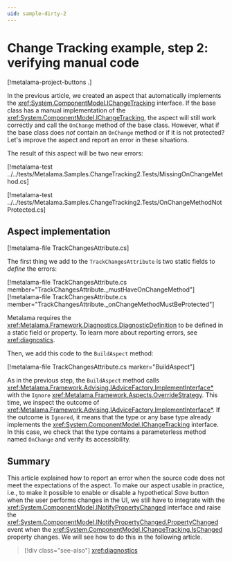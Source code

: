 ```yaml
---
uid: sample-dirty-2
---
```


# Change Tracking example, step 2: verifying manual code

[!metalama-project-buttons .]

In the previous article, we created an aspect that automatically implements the <xref:System.ComponentModel.IChangeTracking>  interface. If the base class has a manual implementation of the <xref:System.ComponentModel.IChangeTracking>, the aspect will still work correctly and call the `OnChange` method of the base class. However, what if the base class does _not_ contain an `OnChange` method or if it is not protected? Let's improve the aspect and report an error in these situations.

The result of this aspect will be two new errors:

[!metalama-test ../../tests/Metalama.Samples.ChangeTracking2.Tests/MissingOnChangeMethod.cs]

[!metalama-test ../../tests/Metalama.Samples.ChangeTracking2.Tests/OnChangeMethodNotProtected.cs]

## Aspect implementation

[!metalama-file TrackChangesAttribute.cs]

The first thing we add to the `TrackChangesAttribute` is two static fields to _define_ the errors:

[!metalama-file TrackChangesAttribute.cs member="TrackChangesAttribute._mustHaveOnChangeMethod"]
[!metalama-file TrackChangesAttribute.cs member="TrackChangesAttribute._onChangeMethodMustBeProtected"]

Metalama requires the <xref:Metalama.Framework.Diagnostics.DiagnosticDefinition> to be defined in a static field or property. To learn more about reporting errors, see <xref:diagnostics>.

Then, we add this code to the `BuildAspect` method:

[!metalama-file TrackChangesAttribute.cs marker="BuildAspect"]

As in the previous step, the `BuildAspect` method calls <xref:Metalama.Framework.Advising.IAdviceFactory.ImplementInterface*> with the `Ignore` <xref:Metalama.Framework.Aspects.OverrideStrategy>. This time, we inspect the outcome of <xref:Metalama.Framework.Advising.IAdviceFactory.ImplementInterface*>. If the outcome is `Ignored`, it means that the type or any base type already implements the <xref:System.ComponentModel.IChangeTracking>  interface. In this case, we check that the type contains a parameterless method named `OnChange` and verify its accessibility.

## Summary

This article explained how to report an error when the source code does not meet the expectations of the aspect. To make our aspect usable in practice, i.e., to make it possible to enable or disable a hypothetical _Save_ button when the user performs changes in the UI, we still have to integrate with the <xref:System.ComponentModel.INotifyPropertyChanged> interface and raise the <xref:System.ComponentModel.INotifyPropertyChanged.PropertyChanged> event when the <xref:System.ComponentModel.IChangeTracking.IsChanged> property changes. We will see how to do this in the following article.

> [!div class="see-also"]
> <xref:diagnostics>

